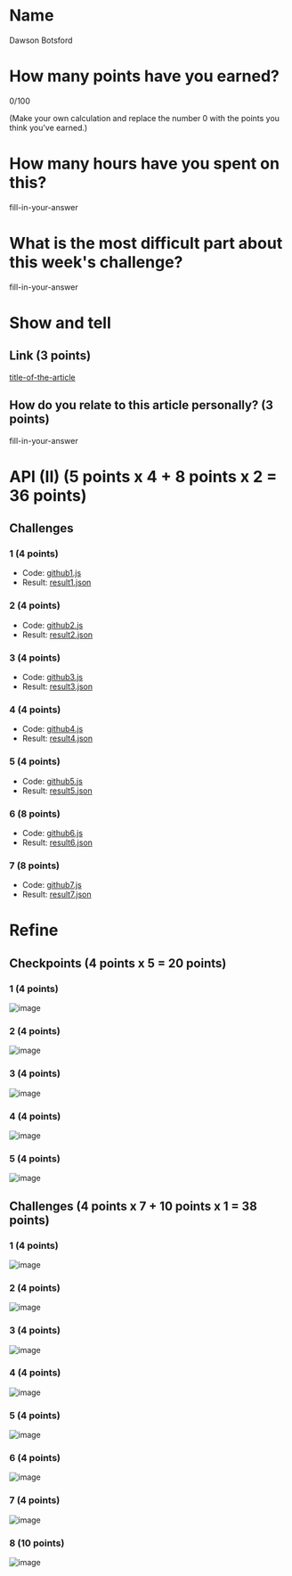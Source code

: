 # Name

Dawson Botsford

# How many points have you earned?

0/100

(Make your own calculation and replace the number 0 with the points you think you've earned.)

# How many hours have you spent on this?

fill-in-your-answer

# What is the most difficult part about this week's challenge?

fill-in-your-answer

# Show and tell

## Link (3 points)

[title-of-the-article](http://www.reddit.com/r/loseit/comments/1eqaaw/my_progress_so_far_a_graph_on_what_weight_loss)

## How do you relate to this article personally? (3 points)

fill-in-your-answer

# API (II) (5 points x 4 + 8 points x 2 = 36 points)

## Challenges

### 1 (4 points)

* Code: [github1.js](github1.js)
* Result: [result1.json](result1.json)

### 2 (4 points)

* Code: [github2.js](github23.js)
* Result: [result2.json](result2.json)

### 3 (4 points)

* Code: [github3.js](github3.js)
* Result: [result3.json](result.json)

### 4 (4 points)

* Code: [github4.js](github4.js)
* Result: [result4.json](result4.json)

### 5 (4 points)

* Code: [github5.js](github5.js)
* Result: [result5.json](result5.json)

### 6 (8 points)

* Code: [github6.js](github6.js)
* Result: [result6.json](result6.json)

### 7 (8 points)

* Code: [github7.js](github7.js)
* Result: [result7.json](result7.json)


# Refine

## Checkpoints (4 points x 5 = 20 points)

### 1 (4 points)

![image](http://i.imgur.com/qQ3P9ZJ.png)

### 2 (4 points)

![image](http://i.imgur.com/t5jsNAD.pnghttp://i.imgur.com/qQ3P9ZJ.png)

### 3 (4 points)

![image](http://i.imgur.com/rw4wHVr.png)

### 4 (4 points)

![image](http://i.imgur.com/0GMboOG.png)

### 5 (4 points)

![image](http://i.imgur.com/gEslLMH.png)

## Challenges (4 points x 7 + 10 points x 1 = 38 points)

### 1 (4 points)

![image](http://i.imgur.com/GxJQWEQ.png)

### 2 (4 points)

![image](http://i.imgur.com/CeifYRT.png)

### 3 (4 points)

![image](http://i.imgur.com/HND0Wkd.png)

### 4 (4 points)

![image](http://i.imgur.com/ATKTMcr.png)

### 5 (4 points)

![image](http://i.imgur.com/Bzame1U.png)

### 6 (4 points)

![image](http://i.imgur.com/3kgrmeM.png)

### 7 (4 points)

![image](http://i.imgur.com/kCtrr7b.pngimage.png?raw=true)

### 8 (10 points)

![image](http://i.imgur.com/lBp9XZF.png)
